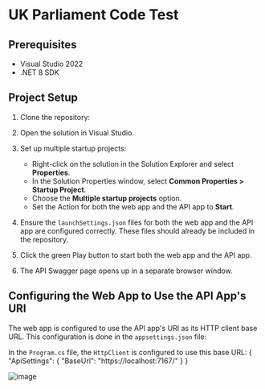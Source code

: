 # UK Parliament Code Test

## Prerequisites
- Visual Studio 2022
- .NET 8 SDK

## Project Setup

1. Clone the repository:
   
2. Open the solution in Visual Studio.

3. Set up multiple startup projects:
   - Right-click on the solution in the Solution Explorer and select **Properties**.
   - In the Solution Properties window, select **Common Properties > Startup Project**.
   - Choose the **Multiple startup projects** option.
   - Set the Action for both the web app and the API app to **Start**.

4. Ensure the `launchSettings.json` files for both the web app and the API app are configured correctly. These files should already be included in the repository.

5. Click the green Play button to start both the web app and the API app.

6. The API Swagger page opens up in a separate browser window.
   
## Configuring the Web App to Use the API App's URI

The web app is configured to use the API app's URI as its HTTP client base URL. This configuration is done in the `appsettings.json` file:


In the `Program.cs` file, the `HttpClient` is configured to use this base URL:
{ "ApiSettings": { "BaseUrl": "https://localhost:7167/" } }

![image](https://github.com/user-attachments/assets/ca74d62e-f151-4efc-8de2-5d94a3c3be75)


